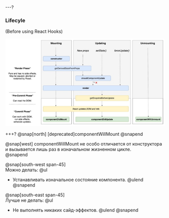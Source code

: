 ---?
### Lifecyle
(Before using React Hooks)

![TIP](template/img/lifecycle.jpg)

+++?
@snap[north]
[deprecated]componentWillMount
@snapend

@snap[west]
componentWillMount не особо отличается от конструктора и вызывается лишь раз в изначальном жизненном цикле.
<br>
@snapend

@snap[south-west span-45]
<br>
Можно делать: 
@ul[](false)
- Устанавливать изначальное состояние компонента.
@ulend
@snapend

@snap[south-east span-45]
<br>
Лучше не делать: 
@ul[](false)
- Не выполнять никаких сайд-эффектов.
@ulend
@snapend
